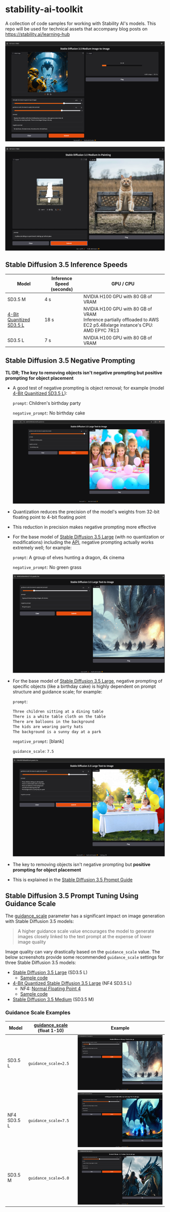 # stability-ai-toolkit
A collection of code samples for working with Stability AI's models. This repo will be used for technical assets that accompany blog posts on https://stability.ai/learning-hub

![Image-to-Image](./images/screenshot_image_to_image.png)

![Inpainting](./images/screenshot_inpainting.png)

## Stable Diffusion 3.5 Inference Speeds
|Model|Inference Speed (seconds)|GPU / CPU|
|-----|-------------------------|---|
|SD3.5 M|4 s|NVIDIA H100 GPU with 80 GB of VRAM|
|[4-Bit Quanitized SD3.5 L](/sd35-text-to-image-quantized-gradio/)|18 s|NVIDIA H100 GPU with 80 GB of VRAM <br> Inference partially offloaded to AWS EC2 p5.48xlarge instance's CPU: AMD EPYC 7R13|
|SD3.5 L|7 s|NVIDIA H100 GPU with 80 GB of VRAM|

## Stable Diffusion 3.5 Negative Prompting

**TL:DR; The key to removing objects isn't negative prompting but positive prompting for object placement**

* A good test of negative prompting is object removal; for example (model [4-Bit Quanitized SD3.5 L](/sd35-text-to-image-quantized-gradio/)):

  `prompt`:  Children's birthday party

  `negative_prompt`: No birthday cake

  ![NF4 SD3.5 L guidance_scale=10](./images/negative-prompting-examples/nf4%20sd3.5%20L%20guidance_scale=10.png)

* Quantization reduces the precision of the model's weights from 32-bit floating point to 4-bit floating point
* This reduction in precision makes negative prompting more effective
* For the base model of [Stable Diffusion 3.5 Large](./sd35-text-to-image-gradio/) (with no quantization or modifications) including the [API](https://platform.stability.ai/docs/api-reference#tag/Generate/paths/~1v2beta~1stable-image~1generate~1sd3/post), negative prompting actually works extremely well; for example:

  `prompt`: A group of elves hunting a dragon, 4k cinema

  `negative_prompt`: No green grass

  ![SD3.5 L guidance_scale=2.5](./images/negative-prompting-examples/sd3.5%20L%20guidance_scale=2.5.png)

* For the base model of [Stable Diffusion 3.5 Large](./sd35-text-to-image-gradio/), negative prompting of specific objects (like a birthday cake) is highly dependent on prompt structure and guidance scale; for example:

  `prompt`:
  ```
  Three children sitting at a dining table
  There is a white table cloth on the table
  There are balloons in the background
  The kids are wearing party hats
  The background is a sunny day at a park
  ```

  `negative_prompt`: [blank]

  `guidance_scale`: `7.5`

  ![SD3.5 L guidance_scale=7.5](./images/negative-prompting-examples/sd3.5%20L%20guidance_scale=7.5.png)

* The key to removing objects isn't negative prompting but **positive prompting for object placement**
* This is explained in the [Stable Diffusion 3.5 Prompt Guide](https://stability.ai/learning-hub/stable-diffusion-3-5-prompt-guide)

## Stable Diffusion 3.5 Prompt Tuning Using Guidance Scale
The [guidance_scale](https://huggingface.co/docs/diffusers/api/pipelines/stable_diffusion/text2img#diffusers.StableDiffusionPipeline.__call__.guidance_scale) parameter has a significant impact on image generation with Stable Diffusion 3.5 models:
> A higher guidance scale value encourages the model to generate images closely linked to the text prompt at the expense of lower image quality

Image quality can vary drastically based on the `guidance_scale` value. The below screenshots provide some recommended `guidance_scale` settings for three Stable Diffusion 3.5 models:
* [Stable Diffusion 3.5 Large](https://huggingface.co/stabilityai/stable-diffusion-3.5-large) (SD3.5 L)
  * [Sample code](./sd35-text-to-image-gradio/app.py)
* [4-Bit Quantized Stable Diffusion 3.5 Large](https://huggingface.co/stabilityai/stable-diffusion-3.5-large) (NF4 SD3.5 L)
  * NF4: [Normal Floating Point 4](https://huggingface.co/docs/diffusers/v0.32.2/en/quantization/bitsandbytes#normal-float-4-nf4)
  * [Sample code](./sd35-text-to-image-quantized-gradio/app.py)
* [Stable Diffusion 3.5 Medium](https://huggingface.co/stabilityai/stable-diffusion-3.5-medium) (SD3.5 M)

### Guidance Scale Examples
|Model|[guidance_scale](https://huggingface.co/docs/diffusers/api/pipelines/stable_diffusion/text2img#diffusers.StableDiffusionPipeline.__call__.guidance_scale) (float 1-10)|Example|
|-----|--------------|-------|
|SD3.5 L|`guidance_scale=2.5`|![sd3.5 L guidance_scale=2.5](./images/guidance-scale-examples/sd3.5%20L%20guidance_scale=2.5.png)|
|NF4 SD3.5 L|`guidance_scale=7.5`|![nf4 sd3.5 L guidance_scale=7.5](./images/guidance-scale-examples/nf4%20sd3.5%20L%20guidance_scale=7.5.png)|
|SD3.5 M|`guidance_scale=5.0`|![sd3.5 M guidance_scale=5](./images/guidance-scale-examples/sd3.5%20M%20guidance_scale=5.png)|